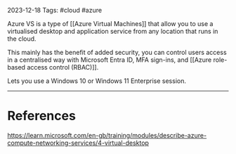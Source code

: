 2023-12-18
Tags: #cloud #azure

Azure VS is a type of [[Azure Virtual Machines]] that allow you to use a virtualised desktop and application service from any location that runs in the cloud.

This mainly has the benefit of added security, you can control users access in a centralised way with Microsoft Entra ID, MFA sign-ins, and [[Azure role-based access control (RBAC)]].

Lets you use a Windows 10 or Windows 11 Enterprise session.

---
# References

https://learn.microsoft.com/en-gb/training/modules/describe-azure-compute-networking-services/4-virtual-desktop